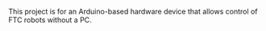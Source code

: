 This project is for an Arduino-based hardware device that allows control of FTC robots without a PC.